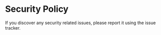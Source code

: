 # Security Policy

If you discover any security related issues, please report it using the issue tracker.
